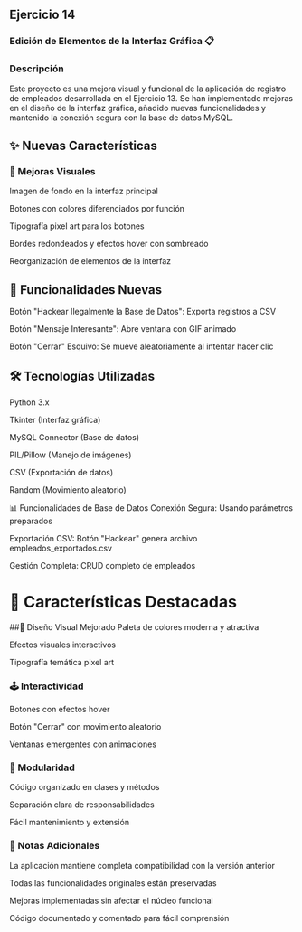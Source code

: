 ## Ejercicio 14 
### Edición de Elementos de la Interfaz Gráfica 📋 

### Descripción
Este proyecto es una mejora visual y funcional de la aplicación de registro de empleados desarrollada en el Ejercicio 13. Se han implementado mejoras en el diseño de la interfaz gráfica, añadido nuevas funcionalidades y mantenido la conexión segura con la base de datos MySQL.


## ✨ Nuevas Características

### 🎨 Mejoras Visuales
Imagen de fondo en la interfaz principal

Botones con colores diferenciados por función

Tipografía pixel art para los botones

Bordes redondeados y efectos hover con sombreado

Reorganización de elementos de la interfaz

## 🚀 Funcionalidades Nuevas
Botón "Hackear Ilegalmente la Base de Datos": Exporta registros a CSV

Botón "Mensaje Interesante": Abre ventana con GIF animado

Botón "Cerrar" Esquivo: Se mueve aleatoriamente al intentar hacer clic

## 🛠️ Tecnologías Utilizadas
Python 3.x

Tkinter (Interfaz gráfica)

MySQL Connector (Base de datos)

PIL/Pillow (Manejo de imágenes)

CSV (Exportación de datos)

Random (Movimiento aleatorio)

📊 Funcionalidades de Base de Datos
Conexión Segura: Usando parámetros preparados

Exportación CSV: Botón "Hackear" genera archivo empleados_exportados.csv

Gestión Completa: CRUD completo de empleados

# 🎯 Características Destacadas

##🎨 Diseño Visual Mejorado
Paleta de colores moderna y atractiva

Efectos visuales interactivos

Tipografía temática pixel art

### 🕹️ Interactividad

Botones con efectos hover

Botón "Cerrar" con movimiento aleatorio

Ventanas emergentes con animaciones

### 📁 Modularidad

Código organizado en clases y métodos

Separación clara de responsabilidades

Fácil mantenimiento y extensión

### 📝 Notas Adicionales

La aplicación mantiene completa compatibilidad con la versión anterior

Todas las funcionalidades originales están preservadas

Mejoras implementadas sin afectar el núcleo funcional

Código documentado y comentado para fácil comprensión
